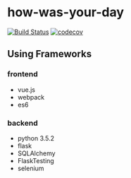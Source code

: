 # how-was-your-day
[![Build Status](https://travis-ci.org/showerbugs/how-was-your-day.svg?branch=master)](https://travis-ci.org/showerbugs/how-was-your-day)
[![codecov](https://codecov.io/gh/showerbugs/how-was-your-day/branch/master/graph/badge.svg)](https://codecov.io/gh/showerbugs/how-was-your-day)

## Using Frameworks
### frontend
* vue.js
* webpack
* es6

### backend
* python 3.5.2
* flask
* SQLAlchemy
* FlaskTesting  
* selenium
